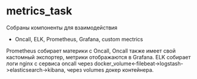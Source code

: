 # metrics_task

Собраны компоненты для взаимодействия 
+ Oncall, ELK, Prometheus, Grafana, custom mectrics

Prometheus собирает материки с Oncall, Oncall также имеет свой кастомный экспортер, метрики отображаются в Grafana.
ELK собирает логи nginx c сервиса oncall через docker_volume<-filebeat->logstash->elasticsearch->kibana, через volumes докер контейнера.
